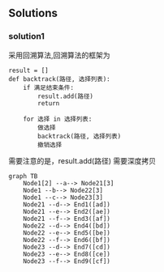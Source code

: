 ## Solutions
### solution1
采用回溯算法,回溯算法的框架为
```
result = []
def backtrack(路径, 选择列表):
    if 满足结束条件:
        result.add(路径)
        return

    for 选择 in 选择列表:
        做选择
        backtrack(路径, 选择列表)
        撤销选择
```
需要注意的是，result.add(路径) 需要深度拷贝


```mermaid
graph TB
    Node1[2] --a--> Node21[3]
    Node1 --b--> Node22[3]
    Node1 --c--> Node23[3]
    Node21 --d--> End1([ad])
    Node21 --e--> End2([ae])
    Node21 --f--> End3([af])
    Node22 --d--> End4([bd])
    Node22 --e--> End5([be])
    Node22 --f--> End6([bf])
    Node23 --d--> End7([cd])
    Node23 --e--> End8([ce])
    Node23 --f--> End9([cf])
```